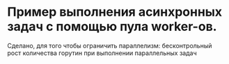 # Пример выполнения асинхронных задач с помощью пула worker-ов.

Сделано, для того чтобы ограничить параллелизм: бесконтрольный рост количества горутин при выполнении параллельных задач